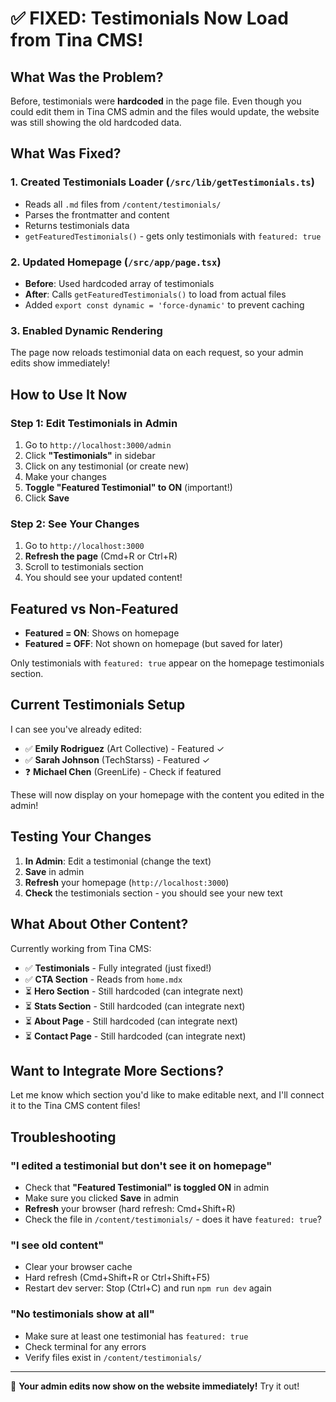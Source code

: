 # ✅ FIXED: Testimonials Now Load from Tina CMS!

## What Was the Problem?

Before, testimonials were **hardcoded** in the page file. Even though you could edit them in Tina CMS admin and the files would update, the website was still showing the old hardcoded data.

## What Was Fixed?

### 1. Created Testimonials Loader (`/src/lib/getTestimonials.ts`)

- Reads all `.md` files from `/content/testimonials/`
- Parses the frontmatter and content
- Returns testimonials data
- `getFeaturedTestimonials()` - gets only testimonials with `featured: true`

### 2. Updated Homepage (`/src/app/page.tsx`)

- **Before**: Used hardcoded array of testimonials
- **After**: Calls `getFeaturedTestimonials()` to load from actual files
- Added `export const dynamic = 'force-dynamic'` to prevent caching

### 3. Enabled Dynamic Rendering

The page now reloads testimonial data on each request, so your admin edits show immediately!

## How to Use It Now

### Step 1: Edit Testimonials in Admin

1. Go to `http://localhost:3000/admin`
2. Click **"Testimonials"** in sidebar
3. Click on any testimonial (or create new)
4. Make your changes
5. **Toggle "Featured Testimonial" to ON** (important!)
6. Click **Save**

### Step 2: See Your Changes

1. Go to `http://localhost:3000`
2. **Refresh the page** (Cmd+R or Ctrl+R)
3. Scroll to testimonials section
4. You should see your updated content!

## Featured vs Non-Featured

- **Featured = ON**: Shows on homepage
- **Featured = OFF**: Not shown on homepage (but saved for later)

Only testimonials with `featured: true` appear on the homepage testimonials section.

## Current Testimonials Setup

I can see you've already edited:

- ✅ **Emily Rodriguez** (Art Collective) - Featured ✓
- ✅ **Sarah Johnson** (TechStarss) - Featured ✓
- ❓ **Michael Chen** (GreenLife) - Check if featured

These will now display on your homepage with the content you edited in the admin!

## Testing Your Changes

1. **In Admin**: Edit a testimonial (change the text)
2. **Save** in admin
3. **Refresh** your homepage (`http://localhost:3000`)
4. **Check** the testimonials section - you should see your new text

## What About Other Content?

Currently working from Tina CMS:

- ✅ **Testimonials** - Fully integrated (just fixed!)
- ✅ **CTA Section** - Reads from `home.mdx`
- ⏳ **Hero Section** - Still hardcoded (can integrate next)
- ⏳ **Stats Section** - Still hardcoded (can integrate next)
- ⏳ **About Page** - Still hardcoded (can integrate next)
- ⏳ **Contact Page** - Still hardcoded (can integrate next)

## Want to Integrate More Sections?

Let me know which section you'd like to make editable next, and I'll connect it to the Tina CMS content files!

## Troubleshooting

### "I edited a testimonial but don't see it on homepage"

- Check that **"Featured Testimonial" is toggled ON** in admin
- Make sure you clicked **Save** in admin
- **Refresh** your browser (hard refresh: Cmd+Shift+R)
- Check the file in `/content/testimonials/` - does it have `featured: true`?

### "I see old content"

- Clear your browser cache
- Hard refresh (Cmd+Shift+R or Ctrl+Shift+F5)
- Restart dev server: Stop (Ctrl+C) and run `npm run dev` again

### "No testimonials show at all"

- Make sure at least one testimonial has `featured: true`
- Check terminal for any errors
- Verify files exist in `/content/testimonials/`

---

🎉 **Your admin edits now show on the website immediately!** Try it out!
